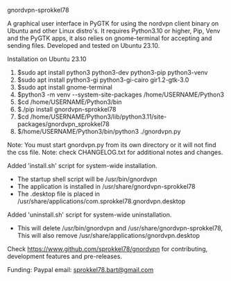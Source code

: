 gnordvpn-sprokkel78

A graphical user interface in PyGTK for using the nordvpn client binary on Ubuntu and other Linux distro's. 
It requires Python3.10 or higher, Pip, Venv and the PyGTK apps, it also relies on gnome-terminal for accepting
and sending files. Developed and tested on Ubuntu 23.10. 

Installation on Ubuntu 23.10

1. $sudo apt install python3 python3-dev python3-pip python3-venv
2. $sudo apt install python3-gi python3-gi-cairo gir1.2-gtk-3.0
3. $sudo apt install gnome-terminal
4. $python3 -m venv --system-site-packages /home/USERNAME/Python3
5. $cd /home/USERNAME/Python3/bin
6. $./pip install gnordvpn-sprokkel78
7. $cd /home/USERNAME/Python3/lib/python3.11/site-packages/gnordvpn_sprokkel78
8. $/home/USERNAME/Python3/bin/python3 ./gnordvpn.py

Note: You must start gnordvpn.py from its own directory or it will not find the css file.
Note: check CHANGELOG.txt for additional notes and changes.

Added 'install.sh' script for system-wide installation.
- The startup shell script will be /usr/bin/gnordvpn
- The application is installed in /usr/share/gnordvpn-sprokkel78
- The .desktop file is placed in /usr/share/applications/com.sprokkel78.gnordvpn.desktop

Added 'uninstall.sh' script for system-wide uninstallation.
- This will delete /usr/bin/gnordvpn and /usr/share/gnordvpn-sprokkel78,
  This will also remove /usr/share/applications/gnordvpn.desktop
  
Check https://www.github.com/sprokkel78/gnordvpn for contributing, development features and pre-releases.

Funding: Paypal email: sprokkel78.bart@gmail.com
